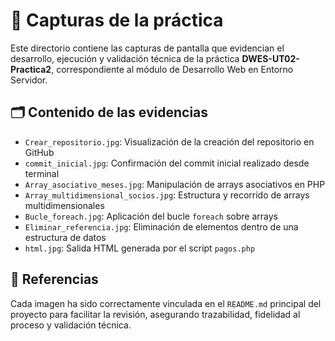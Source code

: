 # 📸 Capturas de la práctica

Este directorio contiene las capturas de pantalla que evidencian el desarrollo, ejecución y validación técnica de la práctica **DWES-UT02-Practica2**, correspondiente al módulo de Desarrollo Web en Entorno Servidor.

## 🗂️ Contenido de las evidencias

- `Crear_repositorio.jpg`: Visualización de la creación del repositorio en GitHub
- `commit_inicial.jpg`: Confirmación del commit inicial realizado desde terminal
- `Array_asociativo_meses.jpg`: Manipulación de arrays asociativos en PHP
- `Array_multidimensional_socios.jpg`: Estructura y recorrido de arrays multidimensionales
- `Bucle_foreach.jpg`: Aplicación del bucle `foreach` sobre arrays
- `Eliminar_referencia.jpg`: Eliminación de elementos dentro de una estructura de datos
- `html.jpg`: Salida HTML generada por el script `pagos.php`

## 🔗 Referencias

Cada imagen ha sido correctamente vinculada en el `README.md` principal del proyecto para facilitar la revisión, asegurando trazabilidad, fidelidad al proceso y validación técnica.

